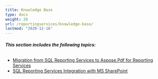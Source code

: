 ```yaml
---
title: Knowledge Base
type: docs
weight: 20
url: /reportingservices/knowledge-base/
lastmod: "2020-12-16"
---
```


###### **This section includes the following topics:** 
- [Migration from SQL Reporting Services to Aspose.Pdf for Reporting Services](/pdf/reportingservices/migration-from-sql-reporting-services-to-aspose-pdf-for-reporting-services/)
- [SQL Reporting Services Integration with MS SharePoint](/pdf/reportingservices/sql-reporting-services-integration-with-ms-sharepoint/)
